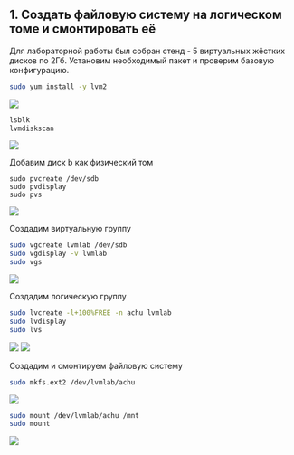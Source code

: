 ## 1. Создать файловую систему на логическом томе и смонтировать её 
Для лабораторной работы был собран стенд - 5 виртуальных жёстких дисков по 2Гб. Установим необходимый пакет и проверим базовую конфигурацию.
```bash
sudo yum install -y lvm2
```
![](https://i.ibb.co/6n5PLQx/00-ivm2.png)
```bash
lsblk
lvmdiskscan
```
![](https://i.ibb.co/2c040WY/image.png)

Добавим диск b как физический том
```
sudo pvcreate /dev/sdb
sudo pvdisplay
sudo pvs
```
![](https://i.ibb.co/2nkxRfW/111.png)

Cоздадим виртуальную группу 

```bash
sudo vgcreate lvmlab /dev/sdb 
sudo vgdisplay -v lvmlab
sudo vgs
```
![](https://i.ibb.co/5hLNmYd/1-Volume-Group.png)

Создадим логическую группу
```bash
sudo lvcreate -l+100%FREE -n achu lvmlab 
sudo lvdisplay 
sudo lvs
```
![](https://i.ibb.co/HLSKJp9/3-Logic-Volume-1.png)
![](https://i.ibb.co/GJyFs82/2-Logic-Volume-2.png)

Создадим и смонтируем файловую систему
```bash
sudo mkfs.ext2 /dev/lvmlab/achu
```
![](https://i.ibb.co/d2Yy9C4/4-ext2.png)

```bash
sudo mount /dev/lvmlab/achu /mnt 
sudo mount
```
![](https://i.ibb.co/ccjMv8V/5.png)

